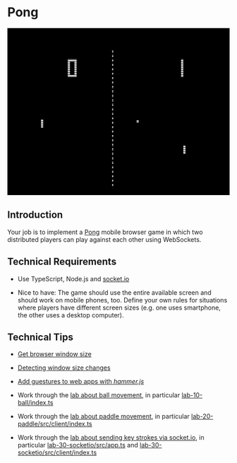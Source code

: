 # Pong

![Pong](Pong.png)

## Introduction

Your job is to implement a [Pong](https://de.wikipedia.org/wiki/Pong) mobile browser game in which two distributed players can play against each other using WebSockets.

## Technical Requirements

* Use TypeScript, Node.js and [socket.io](https://socket.io/)

* Nice to have: The game should use the entire available screen and should work on mobile phones, too. Define your own rules for situations where players have different screen sizes (e.g. one uses smartphone, the other uses a desktop computer).

## Technical Tips

* [Get browser window size](https://developer.mozilla.org/en-US/docs/Web/API/Window/innerHeight)

* [Detecting window size changes](https://developer.mozilla.org/en-US/docs/Web/Events/resize)

* [Add guestures to web apps with *hammer.js*](https://hammerjs.github.io/)

* Work through the [lab about ball movement](lab-10-ball), in particular [lab-10-ball/index.ts](lab-10-ball/index.ts)

* Work through the [lab about paddle movement](lab-20-paddle), in particular [lab-20-paddle/src/client/index.ts](lab-20-paddle/src/client/index.ts)

* Work through the [lab about sending key strokes via socket.io](lab-30-socketio), in particular [lab-30-socketio/src/app.ts](lab-30-socketio/src/app.ts) and [lab-30-socketio/src/client/index.ts](lab-30-socketio/src/client/index.ts)
